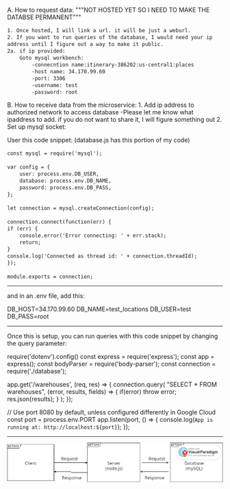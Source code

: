 A. How to request data:
    """NOT HOSTED YET SO I NEED TO MAKE THE DATABSE PERMANENT"""
    
    1. Once hosted, I will link a url. it will be just a weburl. 
    2. If you want to run queries of the database, I would need your ip address until I figure out a way to make it public. 
    2a. if ip provided:
        Goto mysql workbench:
            -connecntion name:itinerary-386202:us-central1:places
            -host name: 34.170.99.60
            -port: 3306
            -username: test
            -password: root

B. How to receive data from the microservice:
    1. Add ip address to authorized network to access database
        -Please let me know what ipaddress to add. if you do not want to share it, I will figure something out
    2. Set up mysql socket:

User this code snippet: (database.js has this portion of my code)

    const mysql = require('mysql');

    var config = {
        user: process.env.DB_USER,
        database: process.env.DB_NAME,
        password: process.env.DB_PASS,
    };

    let connection = mysql.createConnection(config);

    connection.connect(function(err) {
    if (err) {
        console.error('Error connecting: ' + err.stack);
        return;
    }
    console.log('Connected as thread id: ' + connection.threadId);
    });

    module.exports = connection;
-----------------------------------------------------------------------------

and in an .env file, add this:

DB_HOST=34.170.99.60
DB_NAME=test_locations
DB_USER=test
DB_PASS=root

---------------------------------------------------------------------------

Once this is setup, you can run queries with this code snippet by changing the query parameter:

require('dotenv').config()
const express = require('express');
const app = express();
const bodyParser = require('body-parser');
const connection = require('./database');



app.get('/warehouses', (req, res) => {
  connection.query(
    "SELECT * FROM warehouses",
    (error, results, fields) => {
      if(error) throw error;
      res.json(results);
    }
  );
});

// Use port 8080 by default, unless configured differently in Google Cloud
const port = process.env.PORT
app.listen(port, () => {
   console.log(`App is running at: http://localhost:${port}`);
});


---------------------------------------------------------------------
![alt text](ULM.png)